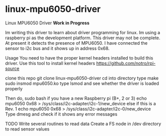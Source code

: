 # linux-mpu6050-driver
Linux MPU6050 Driver **Work in Progress**

Im writing this driver to learn about driver programming for linux. Im using a raspberry pi as the development platform. This driver may not be complete. At present it detects the presence of MPU6050. I have connected the sensor to i2c bus and it shows up in address 0x68.

Usage
You need to have the proper kernel headers installed to build this driver. Use this tool to install kernel headers https://github.com/notro/rpi-source

clone this repo 
git clone linux-mpu6050-driver
cd into directory
type make
sudo insmod mpu6050.ko
type lsmod and see whether the driver is loaded properly

Then do,
sudo bash
if you have a new Raspberry pi (B+, 2 or 3)
echo mpu6050 0x68 > /sys/class/i2c-adapter/i2c-1/new_device
else if this is a Rev. 1
echo mpu6050 0x68 > /sys/class/i2c-adapter/i2c-0/new_device
Type dmesg and check if it shows any error messages



TODO
Write several routines to read data
Create a FS node in /dev directory to read sensor values
